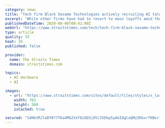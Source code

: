 ```yaml
---
category: news
title: "Tech firm Black Sesame Technologies actively recruiting AI talent in Singapore"
excerpt: "While other firms have had to resort to mass layoffs amid the Covid-19 pandemic, Chinese tech company Black Sesame Technologies plans to more than double its headcount in Singapore within 11/2 years.."
publishedDateTime: 2020-08-06T09:41:00Z
webUrl: "https://www.straitstimes.com/tech/tech-firm-black-sesame-technologies-actively-recruiting-ai-talent-in-singapore"
type: article
quality: 35
heat: 35
published: false

provider:
  name: The Straits Times
  domain: straitstimes.com

topics:
  - AI Hardware
  - AI

images:
  - url: "https://www.straitstimes.com/sites/default/files/styles/x_large/public/articles/2020/08/06/yq-blacks-06082022.jpg?itok=zDhQyQCn"
    width: 763
    height: 509
    isCached: true

secured: "S4HkVRJleDY877T6a4MG2VzF8iDD3j0lC35Ekp5yAGIDgCaQMzZKkxrfKBxribzs5HqSlHs9zRd63sgp4WKpxCFSq35v/eRnO1UZIHLT/EpXFMazPt5Jp+cXw9vKaQ9CThQDJsKVMlps9TidUt8PTmVg0opd/gX6/dfx+qEtoLxYGeF2zzTj4GA/6yGRkK2DP54dY+PcA+sXvXKeeML+W6vWZUSoun3SEVkBs0r5JgY3yOgRSUNkaZe2O7znwDaW+1mUhewx/HcXcG2ZqzmjqT2kCD1ZD2iqs+l1fXH7e4T1TfDrbaHfYCv4stlMwWTI1vgPYdtYkNEgXZW8ec+5yA==;7IPBj7qvpu0IX75JoDaAhg=="
---
```



